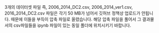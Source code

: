 3개의 데이터셋 파일 즉, 2006_2014_DC2.csv, 2006_2014_ver1.csv, 2016_2014_DC2.csv 파일은
각기 50 MB가 넘어서 깃허브 정책상 업로드가 안됩니다. 때문에 이들을 부득이 압축 파일로 올렸습니다.
해당 압축 파일을 풀어서 그 결과물서의 csv파일들을 ipynb 파일이 있는 동일 폴더에 위치시키기 바랍니다. 
